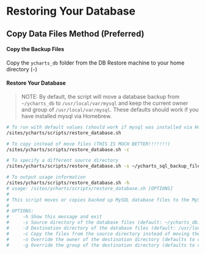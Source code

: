# Restoring Your Database

## Copy Data Files Method (Preferred)
#### Copy the Backup Files
Copy the `ycharts_db` folder from the DB Restore machine to your home directory (`~`)

#### Restore Your Database
> NOTE: By default, the script will move a database backup from `~/ycharts_db` to
> `/usr/local/var/mysql` and keep the current owner and group of `/usr/local/var/mysql`.
> These defaults should work if you have installed mysql via Homebrew.

```bash
# To run with default values (should work if mysql was installed via Homebrew)
/sites/ycharts/scripts/restore_database.sh

# To copy instead of move files (THIS IS MUCH BETTER!!!!!!!)
/sites/ycharts/scripts/restore_database.sh -c

# To specify a different source directory
/sites/ycharts/scripts/restore_database.sh -s ~/ycharts_sql_backup_files

# To output usage information
/sites/ycharts/scripts/restore_database.sh -h
# usage: /sites/ycharts/scripts/restore_database.sh [OPTIONS]
#
# This script moves or copies backed up MySQL database files to the MySQL database folder
#
# OPTIONS:
#     -h Show this message and exit
#     -s Source directory of the database files (default: ~/ycharts_db)
#     -d Destination directory of the database files (default: /usr/local/var/mysql)
#     -c Copy the files from the source directory instead of moving them
#     -o Override the owner of the destination directory (defaults to current owner)
#     -g Override the group of the destination directory (defaults to current group)

```